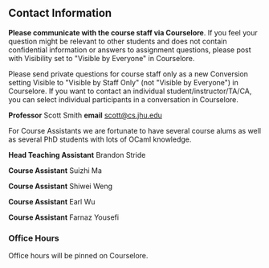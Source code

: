 ## Contact Information

**Please communicate with the course staff via Courselore**.
If you feel your question might be relevant to other students and does not contain confidential information or answers to assignment questions, please post with Visibility set to "Visible by Everyone" in Courselore.

Please send private questions for course staff only as a new Conversion setting Visible to "Visible by Staff Only" (not "Visible by Everyone") in Courselore.  If you want to contact an individual student/instructor/TA/CA, you can select individual participants in a conversation in Courselore.

**Professor** Scott Smith
**email** [scott@cs.jhu.edu](mailto:scott@cs.jhu.edu)

For Course Assistants we are fortunate to have several course alums as well as several PhD students with lots of OCaml knowledge.

**Head Teaching Assistant** Brandon Stride

**Course Assistant** Suizhi Ma

**Course Assistant** Shiwei Weng

**Course Assistant** Earl Wu

**Course Assistant** Farnaz Yousefi


### Office Hours

Office hours will be pinned on Courselore.






